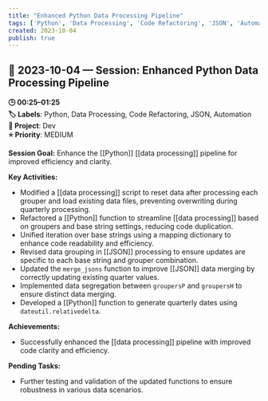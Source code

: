 ```yaml
---
title: "Enhanced Python Data Processing Pipeline"
tags: ['Python', 'Data Processing', 'Code Refactoring', 'JSON', 'Automation']
created: 2023-10-04
publish: true
---
```


## 📅 2023-10-04 — Session: Enhanced Python Data Processing Pipeline

**🕒 00:25–01:25**  
**🏷️ Labels**: Python, Data Processing, Code Refactoring, JSON, Automation  
**📂 Project**: Dev  
**⭐ Priority**: MEDIUM  


**Session Goal:** Enhance the [[Python]] [[data processing]] pipeline for improved efficiency and clarity.

**Key Activities:**
- Modified a [[data processing]] script to reset data after processing each grouper and load existing data files, preventing overwriting during quarterly processing.
- Refactored a [[Python]] function to streamline [[data processing]] based on groupers and base string settings, reducing code duplication.
- Unified iteration over base strings using a mapping dictionary to enhance code readability and efficiency.
- Revised data grouping in [[JSON]] processing to ensure updates are specific to each base string and grouper combination.
- Updated the `merge_jsons` function to improve [[JSON]] data merging by correctly updating existing quarter values.
- Implemented data segregation between `groupersP` and `groupersH` to ensure distinct data merging.
- Developed a [[Python]] function to generate quarterly dates using `dateutil.relativedelta`.

**Achievements:**
- Successfully enhanced the [[data processing]] pipeline with improved code clarity and efficiency.

**Pending Tasks:**
- Further testing and validation of the updated functions to ensure robustness in various data scenarios.
